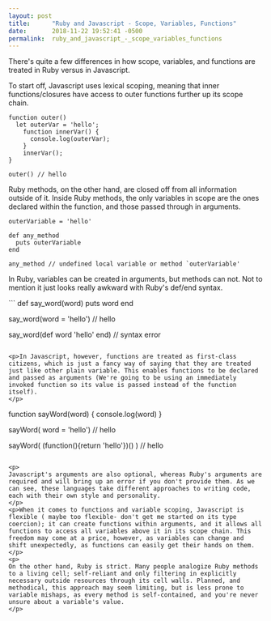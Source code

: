 ```yaml
---
layout: post
title:      "Ruby and Javascript - Scope, Variables, Functions"
date:       2018-11-22 19:52:41 -0500
permalink:  ruby_and_javascript_-_scope_variables_functions
---
```



<p>There's quite a few differences in how scope, variables, and functions are treated in Ruby versus in Javascript. 

To start off, Javascript uses lexical scoping, meaning that inner functions/closures have access to outer functions further up its scope chain. 
</p>

```
function outer() 
  let outerVar = 'hello'; 
	function innerVar() {
	  console.log(outerVar);
	}
	innerVar();
}

outer() // hello
```

<p>
Ruby methods, on the other hand, are closed off from all information outside of it. Inside Ruby methods, the only variables in scope are the ones declared within the function, and those passed through in arguments.  
</p> 

```
outerVariable = 'hello' 

def any_method 
  puts outerVariable
end 

any_method // undefined local variable or method `outerVariable' 
```
<p>
In Ruby, variables can be created in arguments, but methods can not. Not to mention it just looks really awkward with Ruby's def/end syntax.
</p>
```
def say_word(word)  
  puts word 
end 

say_word(word =  'hello') // hello 

say_word(def word 'hello' end) // syntax error
```

<p>In Javascript, however, functions are treated as first-class citizens, which is just a fancy way of saying that they are treated just like other plain variable. This enables functions to be declared and passed as arguments (We're going to be using an immediately invoked function so its value is passed instead of the function itself). 
</p>

```
function sayWord(word) {
  console.log(word)
} 

sayWord( word = 'hello') // hello

sayWord( (function(){return 'hello'})() ) // hello

``` 

<p>
Javascript's arguments are also optional, whereas Ruby's arguments are required and will bring up an error if you don't provide them. As we can see, these languages take different approaches to writing code, each with their own style and personality. 
</p>
<p>When it comes to functions and variable scoping, Javascript is flexible ( maybe too flexible- don't get me started on its type coercion); it can create functions within arguments, and it allows all functions to access all variables above it in its scope chain. This freedom may come at a price, however, as variables can change and shift unexpectedly, as functions can easily get their hands on them. 
</p> 
<p> 
On the other hand, Ruby is strict. Many people analogize Ruby methods to a living cell; self-reliant and only filtering in explicitly necessary outside resources through its cell walls. Planned, and methodical, this approach may seem limiting, but is less prone to variable mishaps, as every method is self-contained, and you're never unsure about a variable's value. 
</p>






